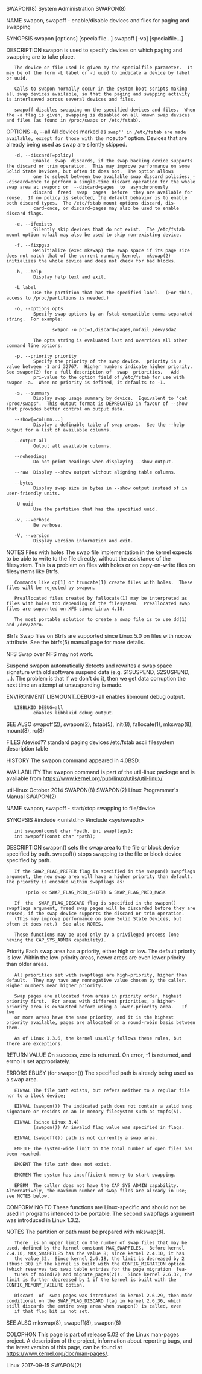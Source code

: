 SWAPON(8)                                                                                   System Administration                                                                                   SWAPON(8)

NAME
       swapon, swapoff - enable/disable devices and files for paging and swapping

SYNOPSIS
       swapon [options] [specialfile...]
       swapoff [-va] [specialfile...]

DESCRIPTION
       swapon is used to specify devices on which paging and swapping are to take place.

       The device or file used is given by the specialfile parameter.  It may be of the form -L label or -U uuid to indicate a device by label or uuid.

       Calls to swapon normally occur in the system boot scripts making all swap devices available, so that the paging and swapping activity is interleaved across several devices and files.

       swapoff disables swapping on the specified devices and files.  When the -a flag is given, swapping is disabled on all known swap devices and files (as found in /proc/swaps or /etc/fstab).

OPTIONS
       -a, --all
              All devices marked as ``swap'' in /etc/fstab are made available, except for those with the ``noauto'' option.  Devices that are already being used as swap are silently skipped.

       -d, --discard[=policy]
              Enable  swap  discards, if the swap backing device supports the discard or trim operation.  This may improve performance on some Solid State Devices, but often it does not.  The option allows
              one to select between two available swap discard policies: --discard=once to perform a single-time discard operation for the whole swap area at swapon; or  --discard=pages  to  asynchronously
              discard  freed  swap  pages  before  they are available for reuse.  If no policy is selected, the default behavior is to enable both discard types.  The /etc/fstab mount options discard, dis‐
              card=once, or discard=pages may also be used to enable discard flags.

       -e, --ifexists
              Silently skip devices that do not exist.  The /etc/fstab mount option nofail may also be used to skip non-existing device.

       -f, --fixpgsz
              Reinitialize (exec mkswap) the swap space if its page size does not match that of the current running kernel.  mkswap(2) initializes the whole device and does not check for bad blocks.

       -h, --help
              Display help text and exit.

       -L label
              Use the partition that has the specified label.  (For this, access to /proc/partitions is needed.)

       -o, --options opts
              Specify swap options by an fstab-compatible comma-separated string.  For example:

                     swapon -o pri=1,discard=pages,nofail /dev/sda2

              The opts string is evaluated last and overrides all other command line options.

       -p, --priority priority
              Specify the priority of the swap device.  priority is a value between -1 and 32767.  Higher numbers indicate higher priority.  See swapon(2) for a full description of  swap  priorities.   Add
              pri=value to the option field of /etc/fstab for use with swapon -a.  When no priority is defined, it defaults to -1.

       -s, --summary
              Display swap usage summary by device.  Equivalent to "cat /proc/swaps".  This output format is DEPRECATED in favour of --show that provides better control on output data.

       --show[=column...]
              Display a definable table of swap areas.  See the --help output for a list of available columns.

       --output-all
              Output all available columns.

       --noheadings
              Do not print headings when displaying --show output.

       --raw  Display --show output without aligning table columns.

       --bytes
              Display swap size in bytes in --show output instead of in user-friendly units.

       -U uuid
              Use the partition that has the specified uuid.

       -v, --verbose
              Be verbose.

       -V, --version
              Display version information and exit.

NOTES
   Files with holes
       The  swap  file  implementation  in  the kernel expects to be able to write to the file directly, without the assistance of the filesystem.  This is a problem on files with holes or on copy-on-write
       files on filesystems like Btrfs.

       Commands like cp(1) or truncate(1) create files with holes.  These files will be rejected by swapon.

       Preallocated files created by fallocate(1) may be interpreted as files with holes too depending of the filesystem.  Preallocated swap files are supported on XFS since Linux 4.18.

       The most portable solution to create a swap file is to use dd(1) and /dev/zero.

   Btrfs
       Swap files on Btrfs are supported since Linux 5.0 on files with nocow attribute.  See the btrfs(5) manual page for more details.

   NFS
       Swap over NFS may not work.

   Suspend
       swapon automatically detects and rewrites a swap space signature with old software suspend data (e.g. S1SUSPEND, S2SUSPEND, ...). The problem is that if we don't do it, then we get  data  corruption
       the next time an attempt at unsuspending is made.

ENVIRONMENT
       LIBMOUNT_DEBUG=all
              enables libmount debug output.

       LIBBLKID_DEBUG=all
              enables libblkid debug output.

SEE ALSO
       swapoff(2), swapon(2), fstab(5), init(8), fallocate(1), mkswap(8), mount(8), rc(8)

FILES
       /dev/sd??  standard paging devices
       /etc/fstab ascii filesystem description table

HISTORY
       The swapon command appeared in 4.0BSD.

AVAILABILITY
       The swapon command is part of the util-linux package and is available from https://www.kernel.org/pub/linux/utils/util-linux/.

util-linux                                                                                       October 2014                                                                                       SWAPON(8)
SWAPON(2)                                                                                 Linux Programmer's Manual                                                                                 SWAPON(2)

NAME
       swapon, swapoff - start/stop swapping to file/device

SYNOPSIS
       #include <unistd.h>
       #include <sys/swap.h>

       int swapon(const char *path, int swapflags);
       int swapoff(const char *path);

DESCRIPTION
       swapon() sets the swap area to the file or block device specified by path.  swapoff() stops swapping to the file or block device specified by path.

       If the SWAP_FLAG_PREFER flag is specified in the swapon() swapflags argument, the new swap area will have a higher priority than default.  The priority is encoded within swapflags as:

           (prio << SWAP_FLAG_PRIO_SHIFT) & SWAP_FLAG_PRIO_MASK

       If  the  SWAP_FLAG_DISCARD flag is specified in the swapon() swapflags argument, freed swap pages will be discarded before they are reused, if the swap device supports the discard or trim operation.
       (This may improve performance on some Solid State Devices, but often it does not.)  See also NOTES.

       These functions may be used only by a privileged process (one having the CAP_SYS_ADMIN capability).

   Priority
       Each swap area has a priority, either high or low.  The default priority is low.  Within the low-priority areas, newer areas are even lower priority than older areas.

       All priorities set with swapflags are high-priority, higher than default.  They may have any nonnegative value chosen by the caller.  Higher numbers mean higher priority.

       Swap pages are allocated from areas in priority order, highest priority first.  For areas with different priorities, a higher-priority area is exhausted before using a lower-priority area.   If  two
       or more areas have the same priority, and it is the highest priority available, pages are allocated on a round-robin basis between them.

       As of Linux 1.3.6, the kernel usually follows these rules, but there are exceptions.

RETURN VALUE
       On success, zero is returned.  On error, -1 is returned, and errno is set appropriately.

ERRORS
       EBUSY  (for swapon()) The specified path is already being used as a swap area.

       EINVAL The file path exists, but refers neither to a regular file nor to a block device;

       EINVAL (swapon()) The indicated path does not contain a valid swap signature or resides on an in-memory filesystem such as tmpfs(5).

       EINVAL (since Linux 3.4)
              (swapon()) An invalid flag value was specified in flags.

       EINVAL (swapoff()) path is not currently a swap area.

       ENFILE The system-wide limit on the total number of open files has been reached.

       ENOENT The file path does not exist.

       ENOMEM The system has insufficient memory to start swapping.

       EPERM  The caller does not have the CAP_SYS_ADMIN capability.  Alternatively, the maximum number of swap files are already in use; see NOTES below.

CONFORMING TO
       These functions are Linux-specific and should not be used in programs intended to be portable.  The second swapflags argument was introduced in Linux 1.3.2.

NOTES
       The partition or path must be prepared with mkswap(8).

       There  is an upper limit on the number of swap files that may be used, defined by the kernel constant MAX_SWAPFILES.  Before kernel 2.4.10, MAX_SWAPFILES has the value 8; since kernel 2.4.10, it has
       the value 32.  Since kernel 2.6.18, the limit is decreased by 2 (thus: 30) if the kernel is built with the CONFIG_MIGRATION option (which reserves two swap table entries for the page migration  fea‐
       tures of mbind(2) and migrate_pages(2)).  Since kernel 2.6.32, the limit is further decreased by 1 if the kernel is built with the CONFIG_MEMORY_FAILURE option.

       Discard  of  swap pages was introduced in kernel 2.6.29, then made conditional on the SWAP_FLAG_DISCARD flag in kernel 2.6.36, which still discards the entire swap area when swapon() is called, even
       if that flag bit is not set.

SEE ALSO
       mkswap(8), swapoff(8), swapon(8)

COLOPHON
       This page is part of release 5.02 of the Linux man-pages project.  A description of the project,  information  about  reporting  bugs,  and  the  latest  version  of  this  page,  can  be  found  at
       https://www.kernel.org/doc/man-pages/.

Linux                                                                                             2017-09-15                                                                                        SWAPON(2)
